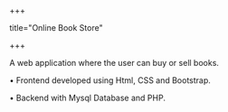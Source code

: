 +++

title="Online Book Store"

+++

A web application where the user can buy or sell books.

• Frontend developed using Html, CSS and Bootstrap.

• Backend with Mysql Database and PHP.